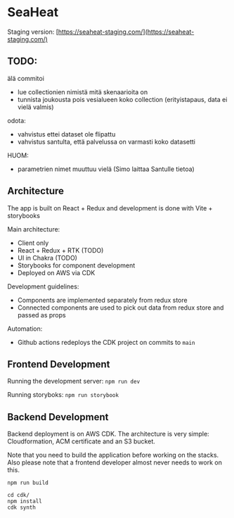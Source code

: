 # SeaHeat

Staging version: [https://seaheat-staging.com/](https://seaheat-staging.com/)

## TODO:

älä commitoi

- lue collectionien nimistä mitä skenaarioita on
- tunnista joukousta pois vesialueen koko collection (erityistapaus, data ei vielä valmis)


odota:
- vahvistus ettei dataset ole flipattu
- vahvistus santulta, että palvelussa on varmasti koko datasetti

HUOM:
- parametrien nimet muuttuu vielä (Simo laittaa Santulle tietoa)


## Architecture

The app is built on React + Redux and development is done with Vite + storybooks

Main architecture:
 - Client only
 - React + Redux + RTK (TODO)
 - UI in Chakra (TODO)
 - Storybooks for component development
 - Deployed on AWS via CDK

Development guidelines:
 - Components are implemented separately from redux store
 - Connected components are used to pick out data from redux store and passed as props

Automation:
 - Github actions redeploys the CDK project on commits to `main`

## Frontend Development

Running the development server: `npm run dev`

Running storyboks: `npm run storybook`

## Backend Development

Backend deployment is on AWS CDK. The architecture is very simple: Cloudformation, ACM certificate and an S3 bucket. 

Note that you need to build the application before working on the stacks. Also please note that a frontend developer almost never needs to work on this.

```shell
npm run build

cd cdk/
npm install
cdk synth
```

